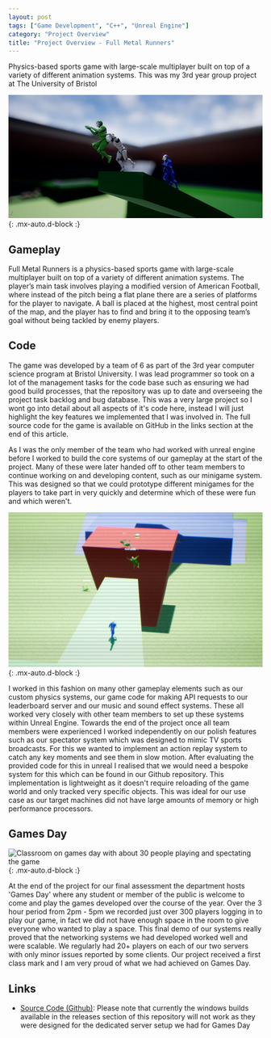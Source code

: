 ```yaml
---
layout: post
tags: ["Game Development", "C++", "Unreal Engine"]
category: "Project Overview"
title: "Project Overview - Full Metal Runners"
---
```


Physics-based sports game with large-scale multiplayer built on top of a variety of different animation systems. This was my 3rd year group project at The University of Bristol

![Runners tackling inside the arena](/assets/img/projects/runners/screenshot1.jpg){: .mx-auto.d-block :}

## Gameplay

Full Metal Runners is a physics-based sports game with large-scale multiplayer built on top of a variety of different animation systems. The player’s main task involves playing a modified version of American Football, where instead of the pitch being a flat plane there are a series of platforms for the player to navigate. A ball is placed at the highest, most central point of the map, and the player has to find and bring it to the opposing team’s goal without being tackled by enemy players.

## Code

The game was developed by a team of 6 as part of the 3rd year computer science program at Bristol University. I was lead programmer so took on a lot of the management tasks for the code base such as ensuring we had good build processes, that the repository was up to date and overseeing the project task backlog and bug database. This was a very large project so I wont go into detail about all aspects of it's code here, instead I will just highlight the key features we implemented that I was involved in. The full source code for the game is available on GitHub in the links section at the end of this article.

As I was the only member of the team who had worked with unreal engine before I worked to build the core systems of our gameplay at the start of the project. Many of these were later handed off to other team members to continue working on and developing content, such as our minigame system. This was designed so that we could prototype different minigames for the players to take part in very quickly and determine which of these were fun and which weren't.

![Spectator mode tracking the action with TV camera effects applied](/assets/img/projects/runners/screenshot2.jpg){: .mx-auto.d-block :}

I worked in this fashion on many other gameplay elements such as our custom physics systems, our game code for making API requests to our leaderboard server and our music and sound effect systems. These all worked very closely with other team members to set up these systems within Unreal Engine. Towards the end of the project once all team members were experienced I worked independently on our polish features such as our spectator system which was designed to mimic TV sports broadcasts. For this we wanted to implement an action replay system to catch any key moments and see them in slow motion. After evaluating the provided code for this in unreal I realised that we would need a bespoke system for this which can be found in our Github repository. This implementation is lightweight as it doesn't require reloading of the game world and only tracked very specific objects. This was ideal for our use case as our target machines did not have large amounts of memory or high performance processors.

## Games Day

![Classroom on games day with about 30 people playing and spectating the game](/assets/img/projects/runners/gamesday.jpg){: .mx-auto.d-block :}

At the end of the project for our final assessment the department hosts 'Games Day' where any student or member of the public is welcome to come and play the games developed over the course of the year. Over the 3 hour period from 2pm - 5pm we recorded just over 300 players logging in to play our game, in fact we did not have enough space in the room to give everyone who wanted to play a space. This final demo of our systems really proved that the networking systems we had developed worked well and were scalable. We regularly had 20+ players on each of our two servers with only minor issues reported by some clients. Our project received a first class mark and I am very proud of what we had achieved on Games Day.

## Links

*   [Source Code (Github)](https://github.com/Nick-Pearson/ParkourGame): Please note that currently the windows builds available in the releases section of this repository will not work as they were designed for the dedicated server setup we had for Games Day

